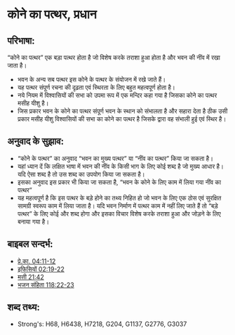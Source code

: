 ﻿# कोने का पत्थर, प्रधान #

## परिभाषा: ##

“कोने का पत्थर” एक बड़ा पत्थर होता है जो विशेष करके तराशा हुआ होता है और भवन की नींव में रखा जाता है। 

* भवन के अन्य सब पत्थर इस कोने के पत्थर के संयोजन में रखे जाते हैं।
* यह पत्थर संपूर्ण रचना की दृढ़ता एवं स्थिरता के लिए बहुत महत्वपूर्ण होता है।
* नये नियम में विश्वासियों की सभा को उपमा रूप में एक मन्दिर कहा गया है जिसका कोने का पत्थर मसीह यीशु है।
* जिस प्रकार भवन के कोने का पत्थर संपूर्ण भवन के स्थान को संभालता है और सहारा देता है ठीक उसी प्रकार मसीह यीशु विश्वासियों की सभा का कोने का पत्थर है जिसके द्वारा वह संभाली हुई एवं स्थिर है।

## अनुवाद के सुझाव: ##

* “कोने के पत्थर” का अनुवाद “भवन का मुख्य पत्थर” या “नींव का पत्थर” किया जा सकता है।
* यहां ध्यान दें कि लक्षित भाषा में भवन की नींव के किसी भाग के लिए कोई शब्द है जो मुख्य आधार है। यदि ऐसा शब्द है तो उस शब्द का उपयोग किया जा सकता है।
* इसका अनुवाद इस प्रकार भी किया जा सकता है, “भवन के कोने के लिए काम में लिया गया नींव का पत्थर”
* यह महत्वपूर्ण है कि इस पत्थर के बड़े होने का तथ्य निहित हो जो भवन के लिए एक ठोस एवं सुरक्षित सामग्री स्वरूप काम में लिया जाता है। यदि भवन निर्माण में पत्थर काम में नहीं लिए जाते हैं तो “बड़े पत्थर” के लिए कोई और शब्द होगा और इसका विचार विशेष करके तराशा हुआ और जोड़ने के लिए बनाया गया है।

## बाइबल सन्दर्भ: ##

* [प्रे.का. 04:11-12](rc://en/tn/help/act/04/11)
* [इफिसियों 02:19-22](rc://en/tn/help/eph/02/19)
* [मत्ती 21:42](rc://en/tn/help/mat/21/42)
* [भजन संहिता 118:22-23](rc://en/tn/help/psa/118/022)


## शब्द तथ्य: ##

* Strong's: H68, H6438, H7218, G204, G1137, G2776, G3037
